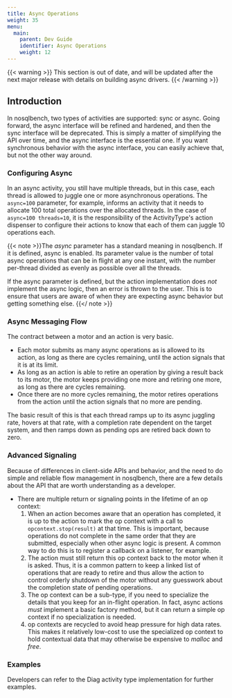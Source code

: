 ```yaml
---
title: Async Operations
weight: 35
menu:
  main:
    parent: Dev Guide
    identifier: Async Operations
    weight: 12
---
```


{{< warning >}} This section is out of date, and will be updated after
the next major release with details on building async drivers. {{<
/warning >}}


## Introduction

In nosqlbench, two types of activities are supported: sync or async. Going forward, the async interface will be
refined and hardened, and then the sync interface will be deprecated. This is simply a matter of simplifying the
API over time, and the async interface is the essential one. If you want synchronous behavior with the async
interface, you can easily achieve that, but not the other way around.

### Configuring Async

In an async activity, you still have multiple threads, but in this case, each thread is allowed to juggle one or
more asynchronous operations. The `async=100` parameter, for example, informs an activity that it needs to allocate
100 total operations over the allocated threads. In the case of `async=100 threads=10`, it is the responsibility
of the ActivityType's action dispenser to configure their actions to know that each of them can juggle 10 operations
each.

{{< note >}}The *async* parameter has a standard meaning in nosqlbench. If it is defined, async is enabled. Its
parameter value is the number of total async operations that can be in flight at any one instant, with the number
per-thread divided as evenly as possible over all the threads.

If the async parameter is defined, but the action implementation does *not* implement the async logic,
then an error is thrown to the user. This is to ensure that users are aware of when they are expecting async
behavior but getting something else.
{{</ note >}}

### Async Messaging Flow

The contract between a motor and an action is very basic.

- Each motor submits as many async operations as is allowed to its action, as long as there are
  cycles remaining, until the action signals that it is at its limit.
- As long as an action is able to retire an operation by giving a result back to its motor,
  the motor keeps providing one more and retiring one more, as long as there are cycles remaining.
- Once there are no more cycles remaining, the motor retires operations from the action until
  the action signals that no more are pending.

The basic result of this is that each thread ramps up to its async juggling rate, hovers at that
rate, with a completion rate dependent on the target system, and then ramps down as pending ops
are retired back down to zero.

### Advanced Signaling

Because of differences in client-side APIs and behavior, and the need to do simple and reliable
flow management in nosqlbench, there are a few details about the API that are worth understanding
as a developer.

- There are multiple return or signaling points in the lifetime of an op context:
  1. When an action becomes aware that an operation has completed, it is up to the action to
     mark the op context with a call to `opcontext.stop(result)` at that time. This is important,
     because operations do not complete in the same order that they are submitted, especially
     when other async logic is present. A common way to do this is to register a callback on
     a listener, for example.
  2. The action must still return this op context back to the motor when it is asked. Thus, it
     is a common pattern to keep a linked list of operations that are ready to retire and thus
     allow the action to control orderly shutdown of the motor without any guesswork about the
     completion state of pending operations.
  3. The op context can be a sub-type, if you need to specialize the details that you keep for
     an in-flight operation. In fact, async actions *must* implement a basic factory method,
     but it can return a simple op context if no specialization is needed.
  4. op contexts are recycled to avoid heap pressure for high data rates. This makes it relatively
     low-cost to use the specialized op context to hold contextual data that may otherwise be
     expensive to _malloc_ and _free_.

### Examples

Developers can refer to the Diag activity type implementation for further examples.

